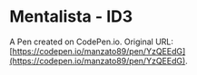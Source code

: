 # Mentalista - ID3

A Pen created on CodePen.io. Original URL: [https://codepen.io/manzato89/pen/YzQEEdG](https://codepen.io/manzato89/pen/YzQEEdG).


